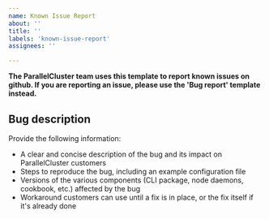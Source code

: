 ```yaml
---
name: Known Issue Report
about: ''
title: ''
labels: 'known-issue-report'
assignees: ''

---
```


**The ParallelCluster team uses this template to report known issues on github. If you are reporting an issue, please use the 'Bug report' template instead.**

## Bug description

Provide the following information:
- A clear and concise description of the bug and its impact on ParallelCluster customers
- Steps to reproduce the bug, including an example configuration file
- Versions of the various components (CLI package, node daemons, cookbook, etc.) affected by the bug
- Workaround customers can use until a fix is in place, or the fix itself if it's already done
